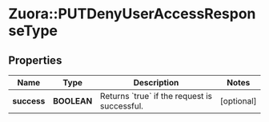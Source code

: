 # Zuora::PUTDenyUserAccessResponseType

## Properties
Name | Type | Description | Notes
------------ | ------------- | ------------- | -------------
**success** | **BOOLEAN** | Returns &#x60;true&#x60; if the request is successful.  | [optional] 


